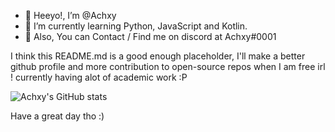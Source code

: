 - 👋 Heeyo!, I’m @Achxy
- 🌱 I’m currently learning Python, JavaScript and Kotlin.
- 🎁 Also, You can Contact / Find me on discord at Achxy#0001

I think this README.md is a good enough placeholder, I'll make a better github profile and more contribution to open-source repos when I am free irl ! 
currently having alot of academic work :P

![Achxy's GitHub stats](https://github-readme-stats.vercel.app/api?username=Achxy&count_private=true&show_icons=true&theme=dark)

Have a great day tho :)
